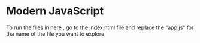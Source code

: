 # Modern JavaScript

To run the files in here , go to the index.html file and replace the "app.js" for tha name of the file you want to explore
